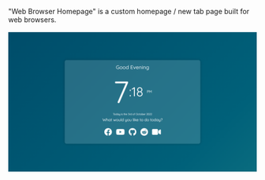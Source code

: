 "Web Browser Homepage" is a custom homepage / new tab page built for web browsers.
<br><br>
<img src="img/preview.png"></img>
